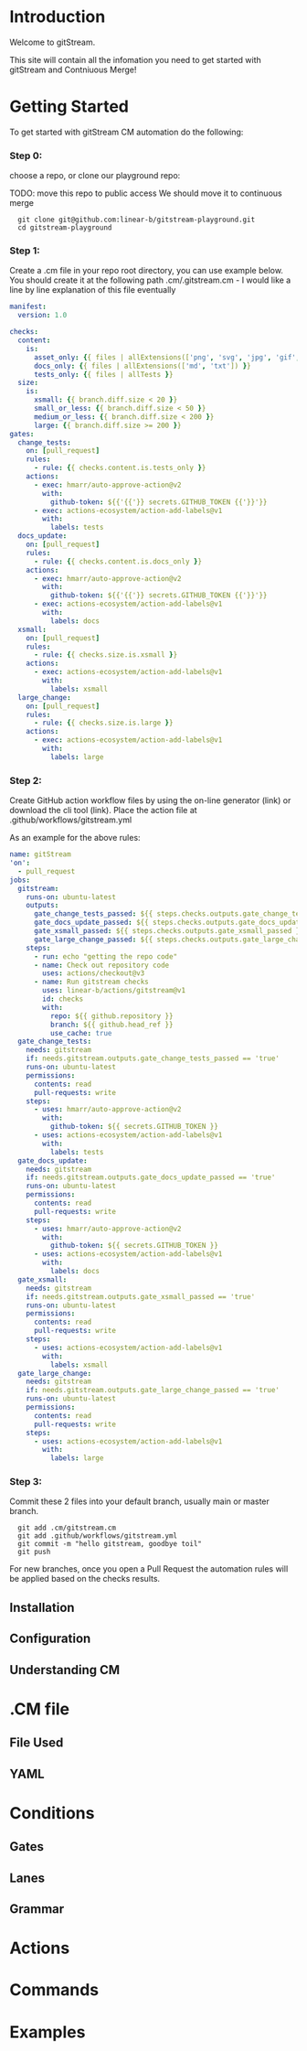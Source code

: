# Introduction

Welcome to gitStream. 

This site will contain all the infomation you need to get started with gitStream and Contniuous Merge!


# Getting Started 

To get started with gitStream CM automation do the following:

### Step 0:
choose a repo, or clone our playground repo: 


TODO: move this repo to public access We should move it to continuous merge

```shell
  git clone git@github.com:linear-b/gitstream-playground.git
  cd gitstream-playground
```

### Step 1: 
Create a .cm file in your repo root directory, you can use example below. You should create it at the following path  .cm/.gitstream.cm - I would like a line by line explanation of this file eventually

```yaml
manifest:
  version: 1.0

checks:
  content:
    is:
      asset_only: {{ files | allExtensions(['png', 'svg', 'jpg', 'gif', 'css']) }}
      docs_only: {{ files | allExtensions(['md', 'txt']) }}
      tests_only: {{ files | allTests }}
  size:
    is:
      xsmall: {{ branch.diff.size < 20 }}
      small_or_less: {{ branch.diff.size < 50 }}
      medium_or_less: {{ branch.diff.size < 200 }}
      large: {{ branch.diff.size >= 200 }}
gates:
  change_tests:
    on: [pull_request]
    rules:
      - rule: {{ checks.content.is.tests_only }}
    actions: 
      - exec: hmarr/auto-approve-action@v2
        with:
          github-token: ${{'{{'}} secrets.GITHUB_TOKEN {{'}}'}}
      - exec: actions-ecosystem/action-add-labels@v1
        with:
          labels: tests
  docs_update:
    on: [pull_request]
    rules:
      - rule: {{ checks.content.is.docs_only }}
    actions: 
      - exec: hmarr/auto-approve-action@v2
        with:
          github-token: ${{'{{'}} secrets.GITHUB_TOKEN {{'}}'}}
      - exec: actions-ecosystem/action-add-labels@v1
        with:
          labels: docs
  xsmall:
    on: [pull_request]
    rules:
      - rule: {{ checks.size.is.xsmall }}
    actions: 
      - exec: actions-ecosystem/action-add-labels@v1
        with:
          labels: xsmall
  large_change:
    on: [pull_request]
    rules:
      - rule: {{ checks.size.is.large }}
    actions: 
      - exec: actions-ecosystem/action-add-labels@v1
        with:
          labels: large
```

### Step 2: 

Create GitHub action workflow files by using the on-line generator (link) or download the cli tool (link). Place the action file at .github/workflows/gitstream.yml

As an example for the above rules:

```yaml
name: gitStream
'on':
  - pull_request
jobs:
  gitstream:
    runs-on: ubuntu-latest
    outputs:
      gate_change_tests_passed: ${{ steps.checks.outputs.gate_change_tests_passed }}
      gate_docs_update_passed: ${{ steps.checks.outputs.gate_docs_update_passed }}
      gate_xsmall_passed: ${{ steps.checks.outputs.gate_xsmall_passed }}
      gate_large_change_passed: ${{ steps.checks.outputs.gate_large_change_passed }}
    steps:
      - run: echo "getting the repo code"
      - name: Check out repository code
        uses: actions/checkout@v3
      - name: Run gitstream checks
        uses: linear-b/actions/gitstream@v1
        id: checks
        with:
          repo: ${{ github.repository }}
          branch: ${{ github.head_ref }}
          use_cache: true
  gate_change_tests:
    needs: gitstream
    if: needs.gitstream.outputs.gate_change_tests_passed == 'true'
    runs-on: ubuntu-latest
    permissions:
      contents: read
      pull-requests: write
    steps:
      - uses: hmarr/auto-approve-action@v2
        with:
          github-token: ${{ secrets.GITHUB_TOKEN }}
      - uses: actions-ecosystem/action-add-labels@v1
        with:
          labels: tests
  gate_docs_update:
    needs: gitstream
    if: needs.gitstream.outputs.gate_docs_update_passed == 'true'
    runs-on: ubuntu-latest
    permissions:
      contents: read
      pull-requests: write
    steps:
      - uses: hmarr/auto-approve-action@v2
        with:
          github-token: ${{ secrets.GITHUB_TOKEN }}
      - uses: actions-ecosystem/action-add-labels@v1
        with:
          labels: docs
  gate_xsmall:
    needs: gitstream
    if: needs.gitstream.outputs.gate_xsmall_passed == 'true'
    runs-on: ubuntu-latest
    permissions:
      contents: read
      pull-requests: write
    steps:
      - uses: actions-ecosystem/action-add-labels@v1
        with:
          labels: xsmall
  gate_large_change:
    needs: gitstream
    if: needs.gitstream.outputs.gate_large_change_passed == 'true'
    runs-on: ubuntu-latest
    permissions:
      contents: read
      pull-requests: write
    steps:
      - uses: actions-ecosystem/action-add-labels@v1
        with:
          labels: large
```

### Step 3: 

Commit these 2 files into your default branch, usually main or master branch.

```shell
  git add .cm/gitstream.cm
  git add .github/workflows/gitstream.yml
  git commit -m "hello gitstream, goodbye toil"
  git push
```

For new branches, once you open a Pull Request the automation rules will be applied based on the checks results.



## Installation
## Configuration
## Understanding CM


# .CM file
## File Used
## YAML


# Conditions
## Gates
## Lanes
## Grammar

# Actions

# Commands

# Examples
